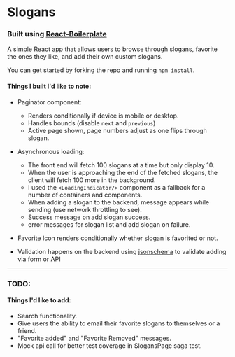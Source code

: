 # Slogans

### Built using [React-Boilerplate](https://github.com/react-boilerplate/react-boilerplate)

A simple React app that allows users to browse through slogans, favorite the ones they like, and add their own custom slogans.

You can get started by forking the repo and running `npm install`.

#### Things I built I'd like to note:
- Paginator component:
  - Renders conditionally if device is mobile or desktop.
  - Handles bounds (disable `next` and `previous`)
  - Active page shown, page numbers adjust as one flips through slogan.

- Asynchronous loading:
  - The front end will fetch 100 slogans at a time but only display 10.
  - When the user is approaching the end of the fetched slogans, the client will fetch 100 more in the background.
  - I used the `<LoadingIndicator/>` component as a fallback for a number of containers and components.
  - When adding a slogan to the backend, message appears while sending (use network throttling to see).
  - Success message on add slogan success.
  - error messages for slogan list and add slogan on failure.

- Favorite Icon renders conditionally whether slogan is favorited or not.
- Validation happens on the backend using [jsonschema](https://www.npmjs.com/package/jsonschema) to validate adding via form or API

<hr>

### TODO:
#### Things I'd like to add:
- Search functionality.
- Give users the ability to email their favorite slogans to themselves or a friend.
- "Favorite added" and "Favorite Removed" messages.
- Mock api call for better test coverage in SlogansPage saga test.